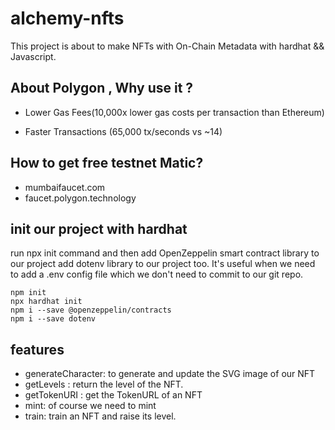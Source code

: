 # alchemy-nfts

This project is about to make NFTs with On-Chain Metadata with hardhat && Javascript.

## About Polygon , Why use it ?

- Lower Gas Fees(10,000x lower gas costs per transaction than Ethereum)

- Faster Transactions (65,000 tx/seconds vs ~14)

## How to get free testnet Matic?

- mumbaifaucet.com
- faucet.polygon.technology

## init our project with hardhat

run npx init command
and then add OpenZeppelin smart contract library to our project
add dotenv library to our project too. It's useful when we need to add a .env config file which we don't need to commit to our git repo.

```
npm init
npx hardhat init
npm i --save @openzeppelin/contracts
npm i --save dotenv
```

## features

- generateCharacter: to generate and update the SVG image of our NFT
- getLevels : return the level of the NFT.
- getTokenURI : get the TokenURL of an NFT
- mint: of course we need to mint
- train: train an NFT and raise its level.
